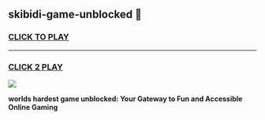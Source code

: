
## skibidi-game-unblocked 👋
<h3>
<a href="https://premium.freeplayer.one?title=skibidi-game-unblocked&ref=14F">CLICK TO PLAY</a></h3>
<hr>

<h3>
<a href="https://premium.freeplayer.one?title=skibidi-game-unblocked&ref=14F">CLICK 2 PLAY</a>
  
</h3>

<a href="https://premium.freeplayer.one?title=skibidi-game-unblocked&ref=12F/"><img src="https://clearcache.store/games.png"></a>


**worlds hardest game unblocked: Your Gateway to Fun and Accessible Online Gaming**
